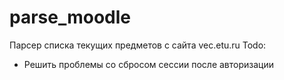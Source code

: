 # parse_moodle

Парсер списка текущих предметов с сайта vec.etu.ru
Todo: 
- Решить проблемы со сбросом сессии после авторизации
